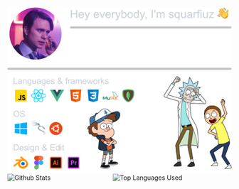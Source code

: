 <img alt="About Me" src="./aboutme.png">
<img alt="Github Stats" src="https://github-readme-stats.vercel.app/api?username=squarfiuz-wellick&show_icons=true&hide_border=true&theme=tokyonight" width="47%" align="left"/>
<img alt="Top Languages Used" src="https://github-readme-stats.vercel.app/api/top-langs?username=squarfiuz-wellick&show_icons=true&hide_border=true&theme=tokyonight&layout=compact"  width="47%" align="left"/>
